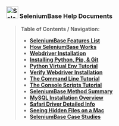 ### <img src="https://cdn2.hubspot.net/hubfs/100006/images/super_square_logo_3a.png" title="SeleniumBase" height="32"> SeleniumBase Help Documents

> **Table of Contents / Navigation:**
> - [**SeleniumBase Features List**](https://github.com/seleniumbase/SeleniumBase/blob/master/help_docs/features_list.md)
> - [**How SeleniumBase Works**](https://github.com/seleniumbase/SeleniumBase/blob/master/help_docs/how_it_works.md)
> - [**Webdriver Installation**](https://github.com/seleniumbase/SeleniumBase/blob/master/help_docs/webdriver_installation.md)
> - [**Installing Python, Pip, & Git**](https://github.com/seleniumbase/SeleniumBase/blob/master/help_docs/install_python_pip_git.md)
> - [**Python Virtual Env Tutorial**](https://github.com/seleniumbase/SeleniumBase/blob/master/help_docs/virtualenv_instructions.md)
> - [**Verify Webdriver Installation**](https://github.com/seleniumbase/SeleniumBase/blob/master/help_docs/verify_webdriver.md)
> - [**The Command Line Tutorial**](https://github.com/seleniumbase/SeleniumBase/blob/master/help_docs/customizing_test_runs.md)
> - [**The Console Scripts Tutorial**](https://github.com/seleniumbase/SeleniumBase/blob/master/seleniumbase/console_scripts/ReadMe.md)
> - [**SeleniumBase Method Summary**](https://github.com/seleniumbase/SeleniumBase/blob/master/help_docs/method_summary.md)
> - [**MySQL Installation Overview**](https://github.com/seleniumbase/SeleniumBase/blob/master/help_docs/mysql_installation.md)
> - [**Safari Driver Detailed Info**](https://github.com/seleniumbase/SeleniumBase/blob/master/help_docs/using_safari_driver.md)
> - [**Seeing Hidden Files on a Mac**](https://github.com/seleniumbase/SeleniumBase/blob/master/help_docs/hidden_files_info.md)
> - [**SeleniumBase Case Studies**](https://github.com/seleniumbase/SeleniumBase/blob/master/help_docs/happy_customers.md)
